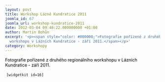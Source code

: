 ```yaml
---
layout: post
title: Workshop Lázně Kundratice 2011
joomla_id: 67
joomla_url: workshop-kundratice-2011
date: 2012-03-04 09:40:22.000000000 +01:00
author: Martin Bohůn
excerpt: '<p><span style="color: #000000;">Fotografie pořízené z druhého regionálního
  workshopu v Lázních Kundratice - září 2011.</span></p>'
category: Workshopy
---
```

<p><span style="color: #000000;">Fotografie pořízené z druhého regionálního workshopu v Lázních Kundratice - září 2011.</span></p>

<p> <code>[widgetkit id=16]</code></p>
